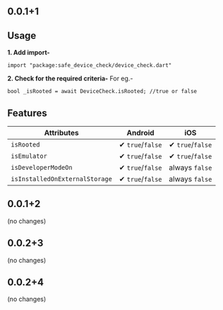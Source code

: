 ## 0.0.1+1

## Usage

**1. Add import-**

    import "package:safe_device_check/device_check.dart"

**2. Check for the required criteria-**
For eg.-

    bool _isRooted = await DeviceCheck.isRooted; //true or false

## Features
| Attributes | Android | iOS |
| --| --|--|
| `isRooted` |✔ `true`/`false`|✔ `true`/`false`|
| `isEmulator` |✔ `true`/`false`|✔ `true`/`false`|
| `isDeveloperModeOn` |✔ `true`/`false`| always `false`|
| `isInstalledOnExternalStorage` |✔ `true`/`false`|always `false`|


## 0.0.1+2
(no changes)

## 0.0.2+3
(no changes)

## 0.0.2+4
(no changes)